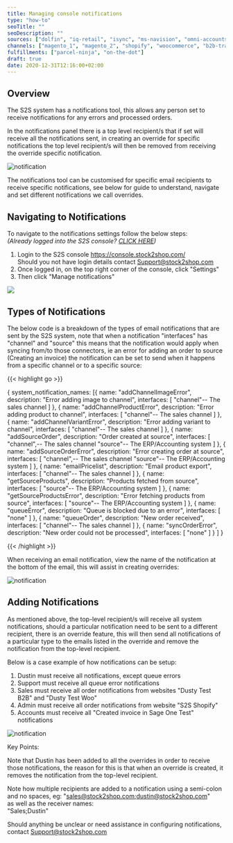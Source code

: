```yaml
---
title: Managing console notifications
type: "how-to"
seoTitle: ""
seoDescription: ""
sources: ["dolfin", "iq-retail", "isync", "ms-navision", "omni-accounts", "pastel-partner", "sage-50cloud-pastel-xpress", "sage-200-evolution", "sage-300cloud", "sage-business-cloud-financials", "sage-evolution", "sage-one", "sage-pastel-evolution", "sap", "syspro" ]
channels: ["magento_1", "magento_2", "shopify", "woocommerce", "b2b-trade-store", "takealot"]
fulfillments: ["parcel-ninja", "on-the-dot"]
draft: true
date: 2020-12-31T12:16:00+02:00
---
```

## Overview

The S2S system has a notifications tool, this allows any person set to receive notifications for any errors and processed orders.  

In the notifications panel there is a top level recipient/s that if set will receive all the notifications sent, in creating an override for specific notifications the top level recipient/s will then be removed from receiving the override specific notification.

![notification](/uploads/general-managing-console-notifications-1.png)

The notifications tool can be customised for specific email recipients to receive specific notifications, see below for guide to understand, navigate and set different notifications we call overrides.

## Navigating to Notifications

To navigate to the notifications settings follow the below steps:  
*(Already logged into the S2S console? [CLICK HERE](https://console.stock2shop.com/console/#/notifications))*

1. Login to the S2S console https://console.stock2shop.com/   
Should you not have login details contact Support@stock2shop.com
2. Once logged in, on the top right corner of the console, click "Settings" 
3. Then click "Manage notifications"

![](/uploads/general-managing-console-notifications-2.png)

## Types of Notifications

The below code is a breakdown of the types of email notifications that are sent by the S2S system, note that when a notification "interfaces" has "channel" and "source" this means that the notification would apply when syncing from/to those connectors, ie an error for adding an order to source (Creating an invoice) the notification can be set to send when it happens from a specific channel or to a specific source:

{{< highlight go >}}

{
	system_notification_names: [{
			name: "addChannelImageError",
			description: "Error adding image to channel",
			interfaces: [
				"channel"-- The sales channel
			]
		},
		{
			name: "addChannelProductError",
			description: "Error adding product to channel",
			interfaces: [
				"channel"-- The sales channel
			]
		},
		{
			name: "addChannelVariantError",
			description: "Error adding variant to channel",
			interfaces: [
				"channel"-- The sales channel
			]
		},
		{
			name: "addSourceOrder",
			description: "Order created at source",
			interfaces: [
				"channel",-- The sales channel
				"source"-- The ERP/Accounting system
			]
		},
		{
			name: "addSourceOrderError",
			description: "Error creating order at source",
			interfaces: [
				"channel",-- The sales channel
				"source"-- The ERP/Accounting system
			]
		},
		{
			name: "emailPricelist",
			description: "Email product export",
			interfaces: [
				"channel"-- The sales channel
			]
		},
		{
			name: "getSourceProducts",
			description: "Products fetched from source",
			interfaces: [
				"source"-- The ERP/Accounting system
			]
		},
		{
			name: "getSourceProductsError",
			description: "Error fetching products from source",
			interfaces: [
				"source"-- The ERP/Accounting system
			]
		},
		{
			name: "queueError",
			description: "Queue is blocked due to an error",
			interfaces: [
				"none"
			]
		},
		{
			name: "queueOrder",
			description: "New order received",
			interfaces: [
				"channel"-- The sales channel
			]
		},
		{
			name: "syncOrderError",
			description: "New order could not be processed",
			interfaces: [
				"none"
			]
		}
	]
}

{{< /highlight >}}

When receiving an email notification, view the name of the notification at the bottom of the email, this will assist in creating overrides:

![notification](/uploads/general-managing-console-notifications-3.png)
 
## Adding Notifications

As mentioned above, the top-level recipient/s will receive all system notifications, should a particular notification need to be sent to a different recipient, there is an override feature, this will then send all notifications of a particular type to the emails listed in the override and remove the notification from the top-level recipient.

Below is a case example of how notifications can be setup:

1. Dustin must receive all notifications, except queue errors 
2. Support must receive all queue error notifications
3. Sales must receive all order notifications from websites "Dusty Test B2B" and "Dusty Test Woo"
4. Admin must receive all order notifications from website "S2S Shopify"
5. Accounts must receive all "Created invoice in Sage One Test" notifications

![notification](/uploads/general-managing-console-notifications-4.png)

Key Points:

Note that Dustin has been added to all the overrides in order to receive those notifications, the reason for this is that when an override is created, it removes the notification from the top-level recipient.

Note how multiple recipients are added to a notification using a semi-colon and no spaces, eg:
"sales@stock2shop.com;dustin@stock2shop.com"    
as well as the receiver names:  
"Sales;Dustin"

Should anything be unclear or need assistance in configuring notifications, contact Support@stock2shop.com 